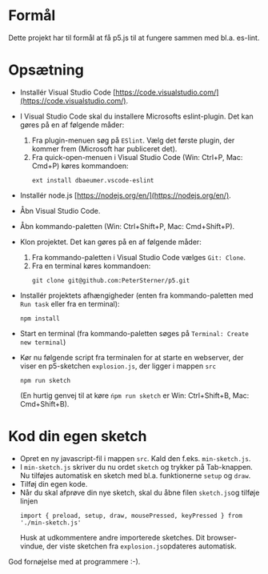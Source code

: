 # Formål

Dette projekt har til formål at få p5.js til at fungere sammen med bl.a. es-lint.

# Opsætning

- Installér Visual Studio Code [https://code.visualstudio.com/](https://code.visualstudio.com/).
- I Visual Studio Code skal du installere Microsofts eslint-plugin. Det kan gøres på en af følgende måder:
  1. Fra plugin-menuen søg på `ESlint`. Vælg det første plugin, der kommer frem (Microsoft har publiceret det). 
  2. Fra quick-open-menuen i Visual Studio Code (Win: Ctrl+P, Mac: Cmd+P) køres kommandoen:
     ```
     ext install dbaeumer.vscode-eslint
     ```
- Installér node.js [https://nodejs.org/en/](https://nodejs.org/en/).
- Åbn Visual Studio Code.
- Åbn kommando-paletten (Win: Ctrl+Shift+P, Mac: Cmd+Shift+P).
- Klon projektet. Det kan gøres på en af følgende måder:

  1. Fra kommando-paletten i Visual Studio Code vælges `Git: Clone`.
  2. Fra en terminal køres kommandoen: 
     ```
     git clone git@github.com:PeterSterner/p5.git
     ```
- Installér projektets afhængigheder (enten fra kommando-paletten med `Run task` eller fra en terminal):
  ```
  npm install
  ```
- Start en terminal (fra kommando-paletten søges på `Terminal: Create new terminal`)
- Kør nu følgende script fra terminalen for at starte en webserver, der viser en p5-sketchen `explosion.js`, der ligger i mappen `src`
  ```
  npm run sketch
  ```  
  (En hurtig genvej til at køre `ńpm run sketch` er  Win: Ctrl+Shift+B, Mac: Cmd+Shift+B).
  
# Kod din egen sketch

- Opret en ny javascript-fil i mappen `src`. Kald den f.eks. `min-sketch.js`.
- I `min-sketch.js` skriver du nu ordet `sketch` og trykker på Tab-knappen. Nu tilføjes automatisk en sketch med bl.a. funktionerne `setup` og `draw`. 
- Tilføj din egen kode.
- Når du skal afprøve din nye sketch, skal du åbne filen `sketch.js`og tilføje linjen
  ```
  import { preload, setup, draw, mousePressed, keyPressed } from './min-sketch.js'
  ```
  Husk at udkommentere andre importerede sketches. Dit browser-vindue, der viste sketchen fra `explosion.js`opdateres automatisk.


God fornøjelse med at programmere :-).

